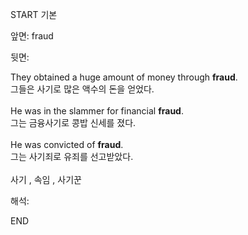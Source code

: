 START
기본

앞면:
fraud


뒷면:
<div><div>They obtained a huge amount of money through <strong>fraud</strong>. </div><div><div>그들은 사기로 많은 액수의 돈을 얻었다.</div></div></div><div><br></div><div><div>He was in the slammer for financial <strong>fraud</strong>. </div><div><div>그는 금융사기로 콩밥 신세를 졌다.</div></div></div><div><br></div><div><div>He was convicted of <strong>fraud</strong>. </div><div><div>그는 사기죄로 유죄를 선고받았다.</div></div></div><div><br></div><div>사기 , 속임 , 사기꾼</div>


해석:

END
